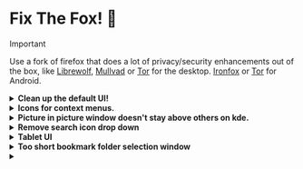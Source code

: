 # Fix The Fox! 🦊

> [!IMPORTANT]
> Use a fork of firefox that does a lot of privacy/security enhancements out of the box, like [Librewolf](https://librewolf.net/), [Mullvad](https://mullvad.net/en/browser) or [Tor](https://www.torproject.org/download/) for the desktop. [Ironfox](https://gitlab.com/ironfox-oss/IronFox) or [Tor](https://www.torproject.org/download/#android) for Android.

<details>

**<summary> Clean up the default UI! </summary>**

This takes 1 minute to do and will give ```6,8%``` plus usable space on screen

| Firefox on second run (on first run the left sidebar is not added), bars take up ```10.55%``` of the screenshot | Cleeeeean, bar takes up ```3,75%``` of the screenshot |
| --- | --- |
| ![default-ff-on-2nd-open](https://github.com/user-attachments/assets/888c82e0-c4b4-4c7f-a7f4-ea251d649276) | ![clean-ff](https://github.com/user-attachments/assets/55ec9588-cae9-4350-9205-7ce9f8b02e42) |

</details>

<details>

**<summary> Icons for context menus. </summary>**

https://github.com/black7375/Firefox-UI-Fix

I recommend the Proton style.

</details>

<details>

**<summary> Picture in picture window doesn't stay above others on kde. </summary>**

1. Right click an open Picture-in-Picture window. In the context menu, select "More Actions" -> "Configure Special Window Settings...".

2. Click "Add Property..." and select "Window title". The newly added row's text field should read "Picture-in-Picture". Change the dropdown option from "Unimportant" to "Exact Match". (All PiP windows in Firefox use this title and by making it Exact Match the rule shouldn't affect any other Firefox windows.) 

3. Click "Add Property..." again and this time select "Keep above other windows". The dropdown in the newly added row should be set to "Apply Initially". Select the "Yes" radio button if it isn't already.

4. Click "OK". That's it. No more manually setting Keep Above every time you open a PiP.

NOTES:

- [The original reddit thread of the fix.](https://www.reddit.com/r/kde/comments/osjt3p/firefox_wayland_pip_workaround_or_how_i_learned/)

- For me the "Keep above other windows" line disappeared after setting it and reopening the config window. After going in and out of PiP a few times and redoing the setup it stuck around.

- The upcoming fix: [wayland pip protocol support](https://bugzilla.mozilla.org/show_bug.cgi?id=1970372).

- Make sure you only have one of these window rules, as plasma won't notify you if you already have one active (even if its identical), leading to conflicts and crashes.

</details>

<details>

**<summary> Remove search icon drop down </summary>**

It hides the lock and shield icon to check site info

1. Open ```about:config```

2. Search for: ```browser.urlbar.scotchBonnet.enableOverride```

3. Change from ```true``` to ```false```

[Article with the fix](https://www.askvg.com/tip-enable-upcoming-address-bar-search-ui-in-firefox-right-now-scotch-bonnet-project/)

</details>

<details>

**<summary> Tablet UI </summary>**

1. Open ```about:config```
  
2. Search for: ```browser.uidensity```
 
3. Set it to: ```1```

</details>

<details>

**<summary> Too short bookmark folder selection window </summary>**

This helps me organize my bookmarks a LOT

1. Make sure you have userChrome.css support enabled:

- Go to ```about:config```
- Search for ```toolkit.legacyUserProfileCustomizations.stylesheets```
- Set it to ```true```

2. The file should be in the correct location:

- Go to ```about:support```
- Find ```Profile Directory``` and click ```Open Directory```
- Create a folder named ```chrome``` if it doesn't exist
- Create/edit ```userChrome.css``` inside the chrome folder

3. Add the following code to the file:
```
#editBMPanel_folderTree {
  height: auto !important;
  min-height: 400px !important; /* Adjust this value as needed */
}
```
4. Restart Firefox

NOTES

- llms were used in figuring this out
- with a cleaned UI, no horizontal taskbar and a 1080p screen ```700px``` works great, ymmv, try and see what works best

| Before | After |
| --- | --- |
| ![before](https://github.com/user-attachments/assets/dbf32601-370c-4d41-a514-0706658aad4b) | ![after](https://github.com/user-attachments/assets/44fe18a1-2d1a-441b-826a-7a913b9c7016) |

</details>

<!---Placeholder section to copy--->

<details>

<summary>  </summary>

</details>
